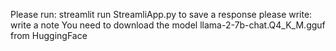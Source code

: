 Please run: streamlit run StreamliApp.py
to save a response please write: write a note
You need to download the model llama-2-7b-chat.Q4_K_M.gguf from HuggingFace
